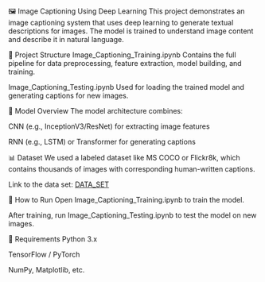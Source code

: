 🖼️ Image Captioning Using Deep Learning
This project demonstrates an image captioning system that uses deep learning to generate textual descriptions for images. The model is trained to understand image content and describe it in natural language.

📁 Project Structure
Image_Captioning_Training.ipynb
Contains the full pipeline for data preprocessing, feature extraction, model building, and training.

Image_Captioning_Testing.ipynb
Used for loading the trained model and generating captions for new images.

🧠 Model Overview
The model architecture combines:

CNN (e.g., InceptionV3/ResNet) for extracting image features

RNN (e.g., LSTM) or Transformer for generating captions

📊 Dataset
We used a labeled dataset like MS COCO or Flickr8k, which contains thousands of images with corresponding human-written captions.

Link to the data set: [DATA_SET](https://www.kaggle.com/datasets/adityajn105/flickr8k)

🚀 How to Run
Open Image_Captioning_Training.ipynb to train the model.

After training, run Image_Captioning_Testing.ipynb to test the model on new images.

🔧 Requirements
Python 3.x

TensorFlow / PyTorch

NumPy, Matplotlib, etc.


